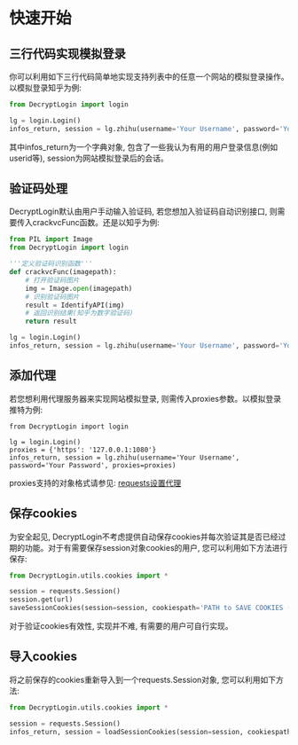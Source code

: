 # 快速开始

## 三行代码实现模拟登录
你可以利用如下三行代码简单地实现支持列表中的任意一个网站的模拟登录操作。以模拟登录知乎为例:
```python
from DecryptLogin import login

lg = login.Login()
infos_return, session = lg.zhihu(username='Your Username', password='Your Password')
```
其中infos_return为一个字典对象, 包含了一些我认为有用的用户登录信息(例如userid等), session为网站模拟登录后的会话。

## 验证码处理
DecryptLogin默认由用户手动输入验证码, 若您想加入验证码自动识别接口, 则需要传入crackvcFunc函数。还是以知乎为例:
```python
from PIL import Image
from DecryptLogin import login

'''定义验证码识别函数'''
def crackvcFunc(imagepath):
    # 打开验证码图片
    img = Image.open(imagepath)
    # 识别验证码图片
    result = IdentifyAPI(img)
    # 返回识别结果(知乎为数字验证码)
    return result

lg = login.Login()
infos_return, session = lg.zhihu(username='Your Username', password='Your Password', crackvcFunc=crackvcFunc)
```

## 添加代理
若您想利用代理服务器来实现网站模拟登录, 则需传入proxies参数。以模拟登录推特为例:
```
from DecryptLogin import login

lg = login.Login()
proxies = {'https': '127.0.0.1:1080'}
infos_return, session = lg.zhihu(username='Your Username', password='Your Password', proxies=proxies)
```
proxies支持的对象格式请参见: [requests设置代理](https://requests.readthedocs.io/en/master/user/advanced/#proxies)

## 保存cookies
为安全起见, DecryptLogin不考虑提供自动保存cookies并每次验证其是否已经过期的功能。对于有需要保存session对象cookies的用户, 
您可以利用如下方法进行保存:
```python
from DecryptLogin.utils.cookies import *

session = requests.Session()
session.get(url)
saveSessionCookies(session=session, cookiespath='PATH to SAVE COOKIES (e.g., cookies.pkl)')
```
对于验证cookies有效性, 实现并不难, 有需要的用户可自行实现。

## 导入cookies
将之前保存的cookies重新导入到一个requests.Session对象, 您可以利用如下方法:
```python
from DecryptLogin.utils.cookies import *

session = requests.Session()
infos_return, session = loadSessionCookies(session=session, cookiespath='COOKIES PATH to be LOADED')
```